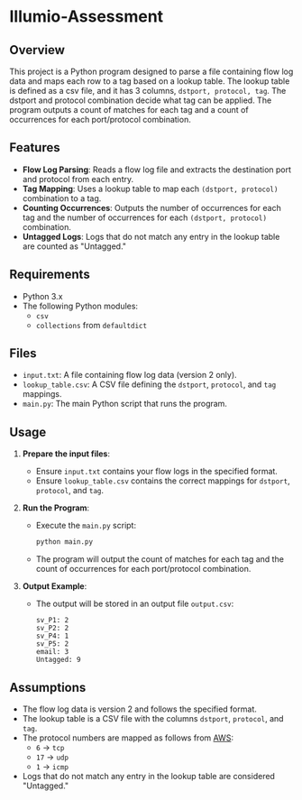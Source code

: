 # Illumio-Assessment

## Overview

This project is a Python program designed to parse a file containing flow log data and maps each row to a tag based on a lookup table. The lookup table is defined as a csv file, and it has 3 columns, `dstport, protocol, tag`. The dstport and protocol combination decide what tag can be applied. The program outputs a count of matches for each tag and a count of occurrences for each port/protocol combination.

## Features

- **Flow Log Parsing**: Reads a flow log file and extracts the destination port and protocol from each entry.
- **Tag Mapping**: Uses a lookup table to map each `(dstport, protocol)` combination to a tag.
- **Counting Occurrences**: Outputs the number of occurrences for each tag and the number of occurrences for each `(dstport, protocol)` combination.
- **Untagged Logs**: Logs that do not match any entry in the lookup table are counted as "Untagged."

## Requirements

- Python 3.x
- The following Python modules:
  - `csv`
  - `collections` from `defaultdict`

## Files

- `input.txt`: A file containing flow log data (version 2 only).
- `lookup_table.csv`: A CSV file defining the `dstport`, `protocol`, and `tag` mappings.
- `main.py`: The main Python script that runs the program.

## Usage

1. **Prepare the input files**:
   - Ensure `input.txt` contains your flow logs in the specified format.
   - Ensure `lookup_table.csv` contains the correct mappings for `dstport`, `protocol`, and `tag`.

2. **Run the Program**:
   - Execute the `main.py` script:
     ```bash
     python main.py
     ```
   - The program will output the count of matches for each tag and the count of occurrences for each port/protocol combination.

3. **Output Example**:
   - The output will be stored in an output file `output.csv`:
     ```
     sv_P1: 2
     sv_P2: 2
     sv_P4: 1
     sv_P5: 2
     email: 3
     Untagged: 9
     ```

## Assumptions

- The flow log data is version 2 and follows the specified format.
- The lookup table is a CSV file with the columns `dstport`, `protocol`, and `tag`.
- The protocol numbers are mapped as follows from [AWS](https://www.iana.org/assignments/protocol-numbers/protocol-numbers.xhtml):
  - `6` → `tcp`
  - `17` → `udp`
  - `1` → `icmp`
- Logs that do not match any entry in the lookup table are considered "Untagged."


